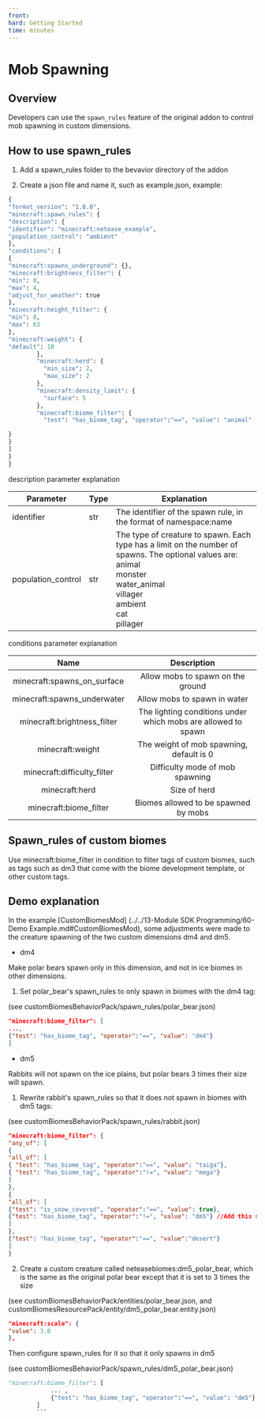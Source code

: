 ```yaml
--- 
front: 
hard: Getting Started 
time: minutes 
--- 
```


# Mob Spawning 

## Overview 

Developers can use the `spawn_rules` feature of the original addon to control mob spawning in custom dimensions. 

## How to use spawn_rules 

1. Add a spawn_rules folder to the bevavior directory of the addon 

2. Create a json file and name it, such as example.json, example: 

```python 
{ 
"format_version": "1.8.0", 
"minecraft:spawn_rules": { 
"description": { 
"identifier": "minecraft:netease_example", 
"population_control": "ambient" 
}, 
"conditions": [ 
{ 
"minecraft:spawns_underground": {}, 
"minecraft:brightness_filter": { 
"min": 0, 
"max": 4, 
"adjust_for_weather": true 
}, 
"minecraft:height_filter": { 
"min": 0, 
"max": 63 
}, 
"minecraft:weight": { 
"default": 10
        },
        "minecraft:herd": {
          "min_size": 2,
          "max_size": 2
        },
        "minecraft:density_limit": {
          "surface": 5
        },
        "minecraft:biome_filter": {
          "test": "has_biome_tag", "operator":"==", "value": "animal"

} 
} 
] 
} 
} 
``` 

description parameter explanation 

| Parameter | Type | Explanation | 
| --- | --- | --- | 
| identifier | str | The identifier of the spawn rule, in the format of namespace:name | 
| population_control | str | The type of creature to spawn. Each type has a limit on the number of spawns. The optional values are: <br>animal<br>monster<br>water_animal<br>villager<br>ambient<br>cat<br>pillager | 

conditions parameter explanation 

| Name | Description | 
| :-------------------------: | :---------------------: | 
| minecraft:spawns_on_surface | Allow mobs to spawn on the ground | 
| minecraft:spawns_underwater | Allow mobs to spawn in water | 
| minecraft:brightness_filter | The lighting conditions under which mobs are allowed to spawn | 
| minecraft:weight | The weight of mob spawning, default is 0 | 
| minecraft:difficulty_filter | Difficulty mode of mob spawning | 
| minecraft:herd | Size of herd | 
| minecraft:biome_filter | Biomes allowed to be spawned by mobs | 

## Spawn_rules of custom biomes 

Use minecraft:biome_filter in condition to filter tags of custom biomes, such as tags such as dm3 that come with the biome development template, or other custom tags. 

## Demo explanation 

In the example [CustomBiomesMod] (../../13-Module SDK Programming/60-Demo Example.md#CustomBiomesMod), some adjustments were made to the creature spawning of the two custom dimensions dm4 and dm5. 

- dm4 

Make polar bears spawn only in this dimension, and not in ice biomes in other dimensions. 

1. Set polar_bear's spawn_rules to only spawn in biomes with the dm4 tag: 

(see customBiomesBehaviorPack/spawn_rules/polar_bear.json) 

```json 
"minecraft:biome_filter": [ 
..., 
{"test": "has_biome_tag", "operator":"==", "value": "dm4"} 
] 
``` 

- dm5


Rabbits will not spawn on the ice plains, but polar bears 3 times their size will spawn. 

1. Rewrite rabbit's spawn_rules so that it does not spawn in biomes with dm5 tags: 

(see customBiomesBehaviorPack/spawn_rules/rabbit.json) 

```json 
"minecraft:biome_filter": { 
"any_of": [ 
{ 
"all_of": [ 
{ "test": "has_biome_tag", "operator":"==", "value": "taiga"}, 
{ "test": "has_biome_tag", "operator":"!=", "value": "mega"} 
] 
}, 
{ 
"all_of": [ 
{"test": "is_snow_covered", "operator":"==", "value": true}, 
{"test": "has_biome_tag", "operator":"!=", "value": "dm5"} //Add this sentence 
] 
}, 
{"test": "has_biome_tag", "operator":"==", "value":"desert"} 
] 
} 
``` 

2. Create a custom creature called neteasebiomes:dm5_polar_bear, which is the same as the original polar bear except that it is set to 3 times the size 

(see customBiomesBehaviorPack/entities/polar_bear.json, and customBiomesResourcePack/entity/dm5_polar_bear.entity.json) 

```json 
"minecraft:scale": { 
"value": 3.0 
}, 
``` 

Then configure spawn_rules for it so that it only spawns in dm5 

(see customBiomesBehaviorPack/spawn_rules/dm5_polar_bear.json) 

```python 
"minecraft:biome_filter": [ 
			... ,
			{"test": "has_biome_tag", "operator":"==", "value": "dm5"}
		]
		```